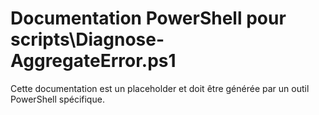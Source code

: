 # Documentation PowerShell pour scripts\Diagnose-AggregateError.ps1

Cette documentation est un placeholder et doit être générée par un outil PowerShell spécifique.
